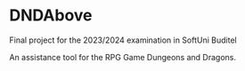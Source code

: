 # DNDAbove
Final project for the 2023/2024 examination in SoftUni Buditel

An assistance tool for the RPG Game Dungeons and Dragons.
